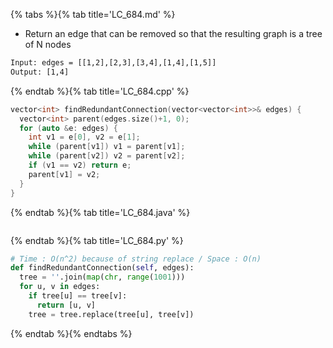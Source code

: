 {% tabs %}{% tab title='LC_684.md' %}

* Return an edge that can be removed so that the resulting graph is a tree of N nodes

```txt
Input: edges = [[1,2],[2,3],[3,4],[1,4],[1,5]]
Output: [1,4]
```

{% endtab %}{% tab title='LC_684.cpp' %}

```cpp
vector<int> findRedundantConnection(vector<vector<int>>& edges) {
  vector<int> parent(edges.size()+1, 0);
  for (auto &e: edges) {
    int v1 = e[0], v2 = e[1];
    while (parent[v1]) v1 = parent[v1];
    while (parent[v2]) v2 = parent[v2];
    if (v1 == v2) return e;
    parent[v1] = v2;
  }
}
```

{% endtab %}{% tab title='LC_684.java' %}

```java
```

{% endtab %}{% tab title='LC_684.py' %}

```py
# Time : O(n^2) because of string replace / Space : O(n)
def findRedundantConnection(self, edges):
  tree = ''.join(map(chr, range(1001)))
  for u, v in edges:
    if tree[u] == tree[v]:
      return [u, v]
    tree = tree.replace(tree[u], tree[v])
```

{% endtab %}{% endtabs %}
